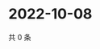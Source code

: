 # 2022-10-08

共 0 条

<!-- BEGIN WEIBO -->
<!-- 最后更新时间 Sat Oct 08 2022 22:20:21 GMT+0800 (China Standard Time) -->

<!-- END WEIBO -->
